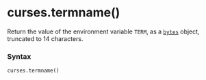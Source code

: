 # curses.termname()

Return the value of the environment variable `TERM`, as a [`bytes`](/built-in-types/bytes/) object, truncated to 14 characters.

### Syntax

```python
curses.termname()
```